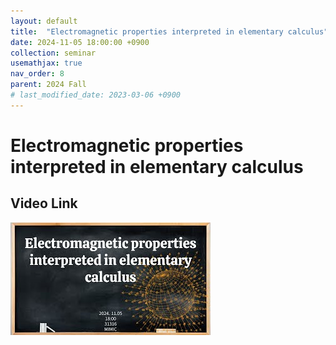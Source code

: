 ```yaml
---
layout: default
title:  "Electromagnetic properties interpreted in elementary calculus"
date: 2024-11-05 18:00:00 +0900
collection: seminar
usemathjax: true
nav_order: 8
parent: 2024 Fall
# last_modified_date: 2023-03-06 +0900
---
```

# Electromagnetic properties interpreted in elementary calculus
<!-- ## <center> Abstract </center>
Francis Guthrie claimed in 1852 the four color problem. We
proof two essential lemmas and then solve six color problem. We expand
the proof of six color problem into five, four color problem. Kempe
published this proof in 1879. However the flaw was discovered in 1890
by Heawood. Although flawed, Kempe’s idea was used as one of a basic
tool. -->
## Video Link

[![Video Label](pictures/7_electro.jpg)](https://www.youtube.com/watch?v=YCeE39NVaQY)

<!-- ## PDF Download -->

<!-- <a target='_blank' href='../2024-1/2024-1_download/crime.pdf'>What is Counting? PDF</a> -->